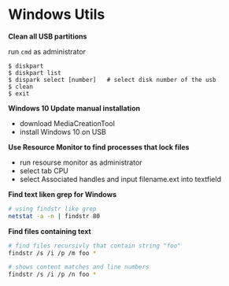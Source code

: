 # Windows Utils

**Clean all USB partitions**

run `cmd` as administrator


    $ diskpart
    $ diskpart list
    $ dispark select [number]   # select disk number of the usb
    $ clean
    $ exit
    
    
**Windows 10 Update manual installation**

- download MediaCreationTool
- install Windows 10 on USB


**Use Resource Monitor to find processes that lock files**

- run resourse monitor as administrator
- select tab CPU
- select Associated handles and input filename.ext into textfield


**Find text liken grep for Windows**

```bash
# using findstr like grep
netstat -a -n | findstr 80
```

**Find files containing text**

```bash
# find files recursivly that contain string "foo"
findstr /s /i /p /m foo *

# shows content matches and line numbers
findstr /s /i /p /n foo *
```

